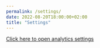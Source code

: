 ```yaml
---
permalink: /settings/
date: 2022-08-20T18:00:00+02:00
title: "Settings"
---
```


<a href="#" onclick="return klaro.show(undefined, true);">
Click here to open analytics settings
</a>